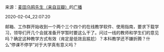 来源：[麦田乌鸦先生（来自豆瓣）](https://www.douban.com/people/4491198/)的[广播](https://www.douban.com/people/4491198/status/2790674327/)


2020-02-04_22:07:20


邮箱、工作群开始收到一个两个三个四个的在线教学软件、使用指南，要求下载学习，领导们开几个会就准备开学暂时要这么干了。问过一线的教师和学生们的意见吗？确定这种教学方式有效（肯定是低效且尴尬）？本科教学还不嫌折腾？什么“停课不停学”对于大学真有意义吗？
